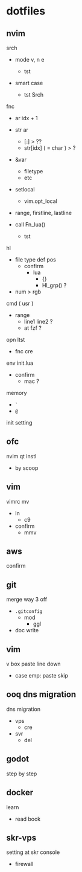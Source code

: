 
# dotfiles


## nvim

srch
- mode v, n e
  - tst

- smart case
  - tst Srch


fnc
- ar idx + 1
- str ar
  - [:] > ??
  - str[idx] ( = char ) > ?

- &var
  - filetype
  - etc

- setlocal
  - vim.opt_local

- range, firstline, lastline


- call Fn_lua()
  - tst


hl
- file type def pos
  - confirm
    - lua
      - {}
      - Hl_grp() ?
- num > rgb


cmd ( usr )
- range
  - line1 line2 ?
  - at fzf ?


opn ltst
- fnc cre


env init.lua
- confirm
  - mac ?


memory
- `` ` ``
- `@`


init setting


## ofc

nvim qt instl
- by scoop


## vim

vimrc mv
- ln
  - c9
- confirm
  - mmv


## aws

confirm


## git

merge way 3 off
- `.gitconfig`
  - mod
    - ggl
- doc write


## vim

v box paste line down
- case emp: paste skip


## ooq dns migration

dns migration
- vps
  - cre
- svr
  - del


## godot

step by step


## docker

learn
- read book


## skr-vps

setting at skr console
- firewall


